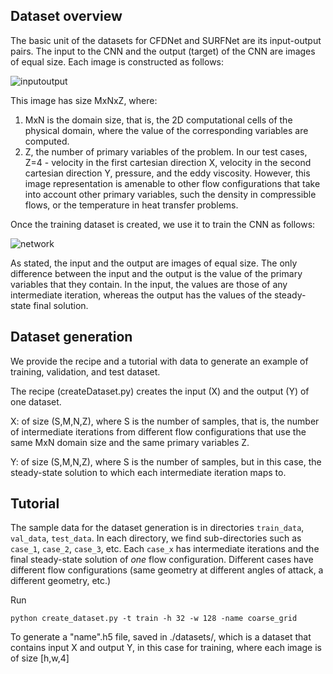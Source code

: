 ## Dataset overview

The basic unit of the datasets for CFDNet and SURFNet are its input-output pairs. The input to the CNN and the output (target) of the CNN are images of equal size. Each image is constructed as follows:

![inputoutput](https://user-images.githubusercontent.com/58092961/111132371-81f55800-8536-11eb-8c87-61402d8d8813.jpg)


This image has size MxNxZ, where:
1. MxN is the domain size, that is, the 2D computational cells of the physical domain, where the value of the corresponding variables are computed. 
2. Z, the number of primary variables of the problem. In our test cases, Z=4 - velocity in the first cartesian direction X, velocity in the second cartesian direction Y, pressure, and the eddy viscosity. However, this image representation is amenable to other flow configurations that take into account other primary variables, such the density in compressible flows, or the temperature in heat transfer problems. 

Once the training dataset is created, we use it to train the CNN as follows:

![network](https://user-images.githubusercontent.com/58092961/111132666-dc8eb400-8536-11eb-8b0f-be0c31e98bb7.jpg)

As stated, the input and the output are images of equal size. The only difference between the input and the output is the value of the primary variables that they contain. In the input, the values are those of any intermediate iteration, whereas the output has the values of the steady-state final solution. 

## Dataset generation

We provide the recipe and a tutorial with data to generate an example of training, validation, and test dataset.

The recipe (createDataset.py) creates the input (X) and the output (Y) of one dataset.

X: of size (S,M,N,Z), where S is the number of samples, that is, the number of intermediate iterations from different flow configurations that use the same MxN domain size and the same primary variables Z.

Y: of size (S,M,N,Z), where S is the number of samples, but in this case, the steady-state solution to which each intermediate iteration maps to.

## Tutorial

The sample data for the dataset generation is in directories `train_data`, `val_data`, `test_data`.
In each directory, we find sub-directories such as `case_1`, `case_2`, `case_3`, etc. Each `case_x` has intermediate iterations and the final steady-state solution of *one* flow configuration. Different cases have different flow configurations (same geometry at different angles of attack, a different geometry, etc.)

Run
```
python create_dataset.py -t train -h 32 -w 128 -name coarse_grid
```

To generate a "name".h5 file, saved in ./datasets/, which is a dataset that contains input X and output Y, in this case for training, where each image is of size [h,w,4]




